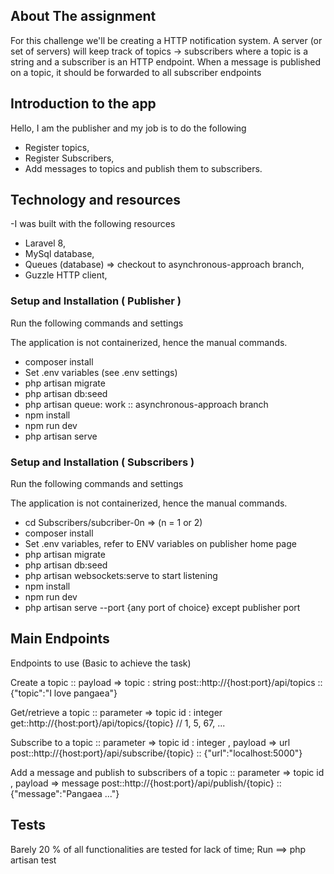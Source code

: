 
## About The assignment

For this challenge we'll be creating a HTTP notification system. A server (or set of servers) will keep track of topics ->
subscribers where a topic is a string and a subscriber is an HTTP endpoint. When a message is published on a topic, it
should be forwarded to all subscriber endpoints


## Introduction to the app


Hello, I am the publisher and my job is to do the following

 - Register topics,
 - Register Subscribers,
 - Add messages to topics and publish them to subscribers.

## Technology and resources

-I was built with the following resources
 - Laravel 8,
 - MySql database,
 - Queues (database) => checkout to asynchronous-approach branch,
 - Guzzle HTTP client,

### Setup and Installation ( Publisher )

Run the following commands and settings

The application is not containerized, hence the manual commands.

 - composer install
 - Set .env variables (see .env settings)
 - php artisan migrate
 - php artisan db:seed
 - php artisan queue: work :: asynchronous-approach branch
 - npm install
 - npm run dev
 - php artisan serve

 ### Setup and Installation ( Subscribers )

Run the following commands and settings

The application is not containerized, hence the manual commands.

 - cd Subscribers/subcriber-0n => (n = 1 or 2)
 - composer install
 - Set .env variables, refer to ENV variables on publisher home page
 - php artisan migrate
 - php artisan db:seed
 - php artisan websockets:serve to start listening
 - npm install
 - npm run dev
 - php artisan serve --port {any port of choice} except publisher port

## Main Endpoints
Endpoints to use (Basic to achieve the task)

Create a topic :: payload => topic : string
post::http://{host:port}/api/topics :: {"topic":"I love pangaea"}

Get/retrieve a topic :: parameter => topic id : integer
get::http://{host:port}/api/topics/{topic} // 1, 5, 67, ...

Subscribe to a topic :: parameter => topic id : integer , payload => url
post::http://{host:port}/api/subscribe/{topic} :: {"url":"localhost:5000"}

Add a message and publish to subscribers of a topic :: parameter => topic id , payload => message
post::http://{host:port}/api/publish/{topic} :: {"message":"Pangaea ..."}

## Tests

Barely 20 % of all functionalities are tested for lack of time;
Run  ==>  php artisan test

